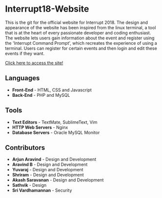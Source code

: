 # Interrupt18-Website
This is the git for the official website for Interrupt 2018. The design and appearance of the website has been inspired from the linux terminal, a tool that is at the heart of every passionate developer and coding enthusiast. The website lets users gain information about the event and register using the 'Interrupt Command Prompt', which recreates the experience of using a terminal. Users can register for certain events and then login and edit these events if they want.

[Click here to access the site!](http://interrupt2k18.in) 

## Languages
* **Front-End** - HTML, CSS and Javascript
* **Back-End** - PHP and MySQL

## Tools
* **Text Editors** - TextMate, SublimeText, Vim
* **HTTP Web Servers** - Nginx
* **Database Servers** - Oracle MySQL Monitor

## Contributors
* **Arjun Aravind** - Design and Development
* **Aravind B** - Design and Development
* **Yuvaraj** - Design and Development
* **Shriram** - Design and Development
* **Akash Saravanan** - Design and Development
* **Sathvik** - Design
* **Sri Vardhamannan** - Security
